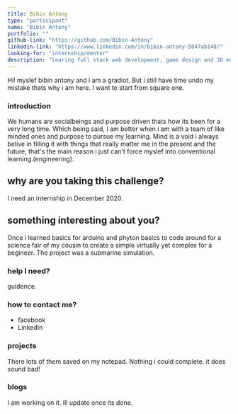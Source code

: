 ```yaml
---
title: Bibin Antony
type: "participant"
name: "Bibin Antony"
portfolio: ""
github-link: "https://github.com/Bibin-Antony"
linkedin-link: "https://www.linkedin.com/in/bibin-antony-5047ab148/"
looking-for: "internship/mentor"
description: "learing full stack web development, game design and 3D modelling"
---
```


Hi! myslef bibin antony and i am a gradiot. But i still have time undo my mistake thats why i am here. I want to start from square one.

### introduction

We humans are socialbeings and purpose driven thats how its been for a very long time. Which being said, I am better when i am with a team of like minded ones and purpose to pursue my learning. Mind is a void i always belive in filling it with things that really matter me in the present and the future, that's the main reason i just can't force myslef into conventional learning.(engineering). 

## why are you taking this challenge?

I need an internship in December 2020.


## something interesting about you?

Once i learned  basics for arduino  and phyton basics to code around for a science fair of my cousin to create a simple virtually yet complex for a begineer. The project was a submarine simulation. 

### help I need?
guidence.

### how to contact me?

- facebook
- LinkedIn


### projects

There lots of them saved on my notepad. Nothing i could complete. it does sound bad!


### blogs

I am working on it. Ill update once its done.


